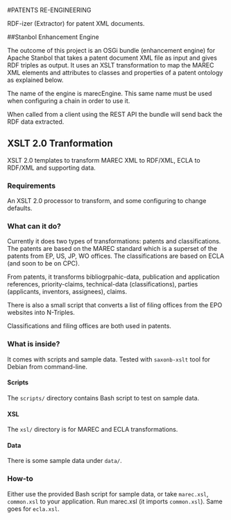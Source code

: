 #PATENTS RE-ENGINEERING

RDF-izer (Extractor) for patent XML documents.

##Stanbol Enhancement Engine

The outcome of this project is an OSGi bundle (enhancement engine) for Apache Stanbol that takes a patent document XML file as input and gives RDF triples as output.
It uses an XSLT transformation to map the MAREC XML elements and attributes to classes and properties of a patent ontology as explained below.

The name of the engine is marecEngine. This same name must be used when configuring a chain in order to use it.

When called from a client using the REST API the bundle will send back the RDF data extracted. 

## XSLT 2.0 Tranformation

XSLT 2.0 templates to transform MAREC XML to RDF/XML, ECLA to RDF/XML and supporting data.

### Requirements

An XSLT 2.0 processor to transform, and some configuring to change defaults.

### What can it do?
Currently it does two types of transformations: patents and classifications. The patents are based on the MAREC standard which is a superset of the patents from EP, US, JP, WO offices. The classifications are based on ECLA (and soon to be on CPC).

From patents, it transforms bibliogrpahic-data, publication and application references, priority-claims, technical-data (classifications), parties (applicants, inventors, assignees), claims.

There is also a small script that converts a list of filing offices from the EPO websites into N-Triples.

Classifications and filing offices are both used in patents.

### What is inside?

It comes with scripts and sample data. Tested with `saxonb-xslt` tool for Debian from command-line.

#### Scripts
The `scripts/` directory contains Bash script to test on sample data.

#### XSL
The `xsl/` directory is for MAREC and ECLA transformations.

#### Data
There is some sample data under `data/`.

### How-to
Either use the provided Bash script for sample data, or take `marec.xsl`, `common.xsl` to your application. Run marec.xsl (it imports `common.xsl`). Same goes for `ecla.xsl`.
